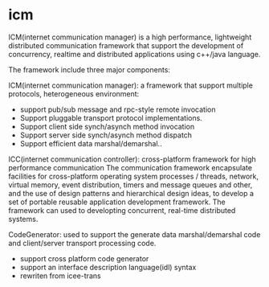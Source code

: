 icm
===

ICM(internet communication manager) is a high performance, lightweight distributed communication framework that support 
the development of concurrency, realtime and distributed applications using c++/java language.

 The framework include three major components:

 ICM(internet communication manager): a framework that support multiple protocols, heterogeneous environment:
* support pub/sub message and rpc-style remote invocation
* Support pluggable transport protocol implementations. 
* Support client side synch/asynch method invocation
* Support server side synch/asynch method dispatch
* Support efficient data marshal/demarshal..

 ICC(internet communication controller): cross-platform framework for high performance communication
The communication framework encapsulate facilities for cross-platform operating system processes / threads, network, 
virtual memory, event distribution, timers and message queues and other, and the use of design patterns and 
hierarchical design ideas, to develop a set of portable reusable application development framework. 
The framework can used to developting concurrent, real-time distributed systems.

 CodeGenerator: used to support the generate data marshal/demarshal code and client/server transport processing code.
 * support cross platform code generator
 * support an interface description language(idl) syntax
 * rewriten from icee-trans
 
